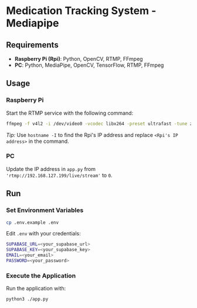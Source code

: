 # Medication Tracking System - Mediapipe

## Requirements

- **Raspberry Pi (Rpi)**: Python, OpenCV, RTMP, FFmpeg
- **PC**: Python, MediaPipe, OpenCV, TensorFlow, RTMP, FFmpeg

## Usage

### Raspberry Pi

Start the RTMP service with the following command:

```bash
ffmpeg -f v4l2 -i /dev/video0 -vcodec libx264 -preset ultrafast -tune zerolatency -maxrate 3000k -bufsize 6000k -f flv rtmp://<Rpi's IP address>/live/stream -rtmp_buffer 100000 -rtmp_live live
```

_Tip:_ Use `hostname -I` to find the Rpi's IP address and replace `<Rpi's IP address>` in the command.

### PC

Update the IP address in `app.py` from `'rtmp://192.168.127.199/live/stream'` to `0`.

## Run

### Set Environment Variables

```bash
cp .env.example .env
```

Edit `.env` with your credentials:

```bash
SUPABASE_URL=<your_supabase_url>
SUPABASE_KEY=<your_supabase_key>
EMAIL=<your_email>
PASSWORD=<your_password>
```

### Execute the Application

Run the application with:

```bash
python3 ./app.py
```
